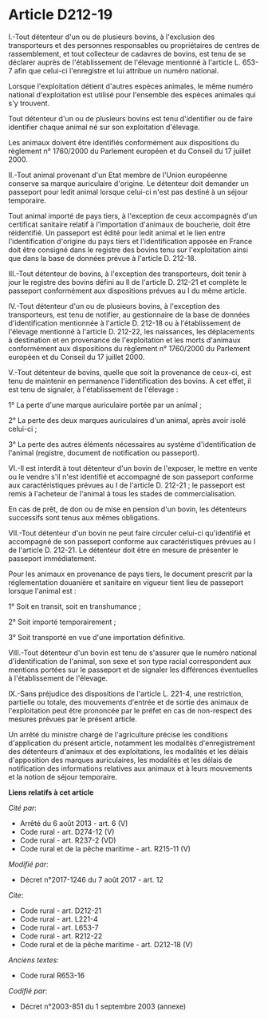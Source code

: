 # Article D212-19

I.-Tout détenteur d'un ou de plusieurs bovins, à l'exclusion des transporteurs et des personnes responsables ou propriétaires
de centres de rassemblement, et tout collecteur de cadavres de bovins, est tenu de se déclarer auprès de l'établissement de
l'élevage mentionné à l'article L. 653-7 afin que celui-ci l'enregistre et lui attribue un numéro national. 

Lorsque l'exploitation détient d'autres espèces animales, le même numéro national d'exploitation est utilisé pour l'ensemble
des espèces animales qui s'y trouvent. 

Tout détenteur d'un ou de plusieurs bovins est tenu d'identifier ou de faire identifier chaque animal né sur son exploitation
d'élevage. 

Les animaux doivent être identifiés conformément aux dispositions du règlement n° 1760/2000 du Parlement européen et du
Conseil du 17 juillet 2000. 

II.-Tout animal provenant d'un Etat membre de l'Union européenne conserve sa marque auriculaire d'origine. Le détenteur doit
demander un passeport pour ledit animal lorsque celui-ci n'est pas destiné à un séjour temporaire. 

Tout animal importé de pays tiers, à l'exception de ceux accompagnés d'un certificat sanitaire relatif à l'importation
d'animaux de boucherie, doit être réidentifié. Un passeport est édité pour ledit animal et le lien entre l'identification
d'origine du pays tiers et l'identification apposée en France doit être consigné dans le registre des bovins tenu sur
l'exploitation ainsi que dans la base de données prévue à l'article D. 212-18. 

III.-Tout détenteur de bovins, à l'exception des transporteurs, doit tenir à jour le registre des bovins défini au II de
l'article D. 212-21 et complète le passeport conformément aux dispositions prévues au I du même article. 

IV.-Tout détenteur d'un ou de plusieurs bovins, à l'exception des transporteurs, est tenu de notifier, au gestionnaire de la
base de données d'identification mentionnée à l'article D. 212-18 ou à l'établissement de l'élevage mentionné à l'article D.
212-22, les naissances, les déplacements à destination et en provenance de l'exploitation et les morts d'animaux conformément
aux dispositions du règlement n° 1760/2000 du Parlement européen et du Conseil du 17 juillet 2000. 

V.-Tout détenteur de bovins, quelle que soit la provenance de ceux-ci, est tenu de maintenir en permanence l'identification
des bovins. A cet effet, il est tenu de signaler, à l'établissement de l'élevage : 

1° La perte d'une marque auriculaire portée par un animal ; 

2° La perte des deux marques auriculaires d'un animal, après avoir isolé celui-ci ; 

3° La perte des autres éléments nécessaires au système d'identification de l'animal (registre, document de notification ou
passeport). 

VI.-Il est interdit à tout détenteur d'un bovin de l'exposer, le mettre en vente ou le vendre s'il n'est identifié et
accompagné de son passeport conforme aux caractéristiques prévues au I de l'article D. 212-21 ; le passeport est remis à
l'acheteur de l'animal à tous les stades de commercialisation. 

En cas de prêt, de don ou de mise en pension d'un bovin, les détenteurs successifs sont tenus aux mêmes obligations. 

VII.-Tout détenteur d'un bovin ne peut faire circuler celui-ci qu'identifié et accompagné de son passeport conforme aux
caractéristiques prévues au I de l'article D. 212-21. Le détenteur doit être en mesure de présenter le passeport
immédiatement. 

Pour les animaux en provenance de pays tiers, le document prescrit par la réglementation douanière et sanitaire en vigueur
tient lieu de passeport lorsque l'animal est : 

1° Soit en transit, soit en transhumance ; 

2° Soit importé temporairement ; 

3° Soit transporté en vue d'une importation définitive. 

VIII.-Tout détenteur d'un bovin est tenu de s'assurer que le numéro national d'identification de l'animal, son sexe et son
type racial correspondent aux mentions portées sur le passeport et de signaler les différences éventuelles à l'établissement
de l'élevage. 

IX.-Sans préjudice des dispositions de l'article L. 221-4, une restriction, partielle ou totale, des mouvements d'entrée et
de sortie des animaux de l'exploitation peut être prononcée par le préfet en cas de non-respect des mesures prévues par le
présent article. 

Un arrêté du ministre chargé de l'agriculture précise les conditions d'application du présent article, notamment les
modalités d'enregistrement des détenteurs d'animaux et des exploitations, les modalités et les délais d'apposition des
marques auriculaires, les modalités et les délais de notification des informations relatives aux animaux et à leurs
mouvements et la notion de séjour temporaire.

**Liens relatifs à cet article**

_Cité par_:

  - Arrêté du 6 août 2013 - art. 6 (V)
  - Code rural - art. D274-12 (V)
  - Code rural - art. R237-2 (VD)
  - Code rural et de la pêche maritime - art. R215-11 (V)

_Modifié par_:

  - Décret n°2017-1246 du 7 août 2017 - art. 12

_Cite_:

  - Code rural - art. D212-21
  - Code rural - art. L221-4
  - Code rural - art. L653-7
  - Code rural - art. R212-22
  - Code rural et de la pêche maritime - art. D212-18 (V)

_Anciens textes_:

  - Code rural R653-16

_Codifié par_:

  - Décret n°2003-851 du 1 septembre 2003 (annexe)
